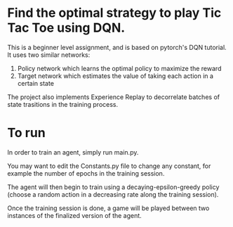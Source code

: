 # Find the optimal strategy to play Tic Tac Toe using DQN.
This is a beginner level assignment, and is based on pytorch's DQN tutorial.
It uses two similar networks:
  1. Policy network which learns the optimal policy to maximize the reward
  2. Target network which estimates the value of taking each action in a certain state

The project also implements Experience Replay to decorrelate batches of state trasitions in the training process.

# To run
In order to train an agent, simply run main.py. 

You may want to edit the Constants.py file to change any constant, for example the number of epochs in the training session.

The agent will then begin to train using a decaying-epsilon-greedy policy (choose a random action in a decreasing rate along the training session).

Once the training session is done, a game will be played between two instances of the finalized version of the agent.
